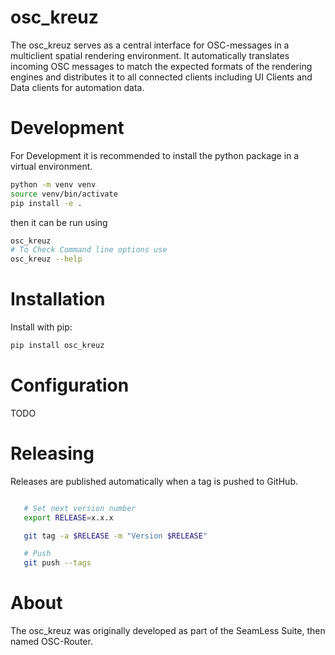 # osc_kreuz
The osc_kreuz serves as a central interface for OSC-messages in a multiclient spatial rendering environment. It automatically translates incoming OSC messages to match the expected formats of the rendering engines and distributes it to all connected clients including UI Clients and Data clients for automation data.

# Development
For Development it is recommended to install the python package in a virtual environment.
``` bash
python -m venv venv
source venv/bin/activate
pip install -e .
```
then it can be run using 
```bash
osc_kreuz
# To Check Command line options use
osc_kreuz --help
``` 

# Installation
Install with pip:
```bash
pip install osc_kreuz
```

# Configuration
TODO

# Releasing

Releases are published automatically when a tag is pushed to GitHub.

``` bash

   # Set next version number
   export RELEASE=x.x.x

   git tag -a $RELEASE -m "Version $RELEASE"

   # Push
   git push --tags
```
# About
The osc_kreuz was originally developed as part of the SeamLess Suite, then named OSC-Router.